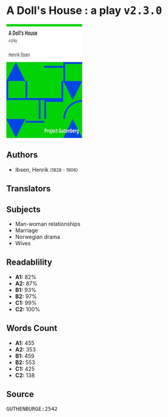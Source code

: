# A Doll's House : a play <kbd>v2.3.0</kbd>

![](./cover.medium.jpg "")

## Authors


 - Ibsen, Henrik <small>(1828 - 1906)</small>

## Translators



## Subjects


 - Man-woman relationships
 - Marriage
 - Norwegian drama
 - Wives

## Readablility


 - **A1:** 82%
 - **A2:** 87%
 - **B1:** 93%
 - **B2:** 97%
 - **C1:** 99%
 - **C2:** 100%

## Words Count


 - **A1:** 455
 - **A2:** 353
 - **B1:** 459
 - **B2:** 553
 - **C1:** 425
 - **C2:** 138

## Source


<kbd>GUTHENBURGE:2542</kbd>
